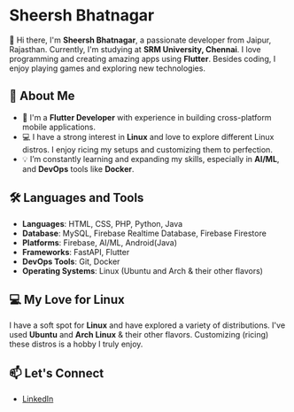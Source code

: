 # Sheersh Bhatnagar

👋 Hi there, I'm **Sheersh Bhatnagar**, a passionate developer from Jaipur, Rajasthan. Currently, I'm studying at **SRM University, Chennai**. I love programming and creating amazing apps using **Flutter**. Besides coding, I enjoy playing games and exploring new technologies.

## 🚀 About Me
- 🌱 I'm a **Flutter Developer** with experience in building cross-platform mobile applications.
- 💻 I have a strong interest in **Linux** and love to explore different Linux distros. I enjoy ricing my setups and customizing them to perfection.
- 💡 I’m constantly learning and expanding my skills, especially in **AI/ML**, and **DevOps** tools like **Docker**.

## 🛠️ Languages and Tools
- **Languages**: HTML, CSS, PHP, Python, Java
- **Database**: MySQL, Firebase Realtime Database, Firebase Firestore
- **Platforms**: Firebase, AI/ML, Android(Java)
- **Frameworks**: FastAPI, Flutter
- **DevOps Tools**: Git, Docker
- **Operating Systems**: Linux (Ubuntu and Arch & their other flavors)

## 💻 My Love for Linux
I have a soft spot for **Linux** and have explored a variety of distributions. I've used **Ubuntu** and **Arch Linux** & their other flavors. Customizing (ricing) these distros is a hobby I truly enjoy.

## 📫 Let's Connect
- [LinkedIn](https://www.linkedin.com/in/sheershbhatnagar/)


<!--
**SheershBhatnagar/SheershBhatnagar** is a ✨ _special_ ✨ repository because its `README.md` (this file) appears on your GitHub profile.

Here are some ideas to get you started:

- 🔭 I’m currently working on ...
- 🌱 I’m currently learning ...
- 👯 I’m looking to collaborate on ...
- 🤔 I’m looking for help with ...
- 💬 Ask me about ...
- 📫 How to reach me: ...
- 😄 Pronouns: ...
- ⚡ Fun fact: ...
-->
